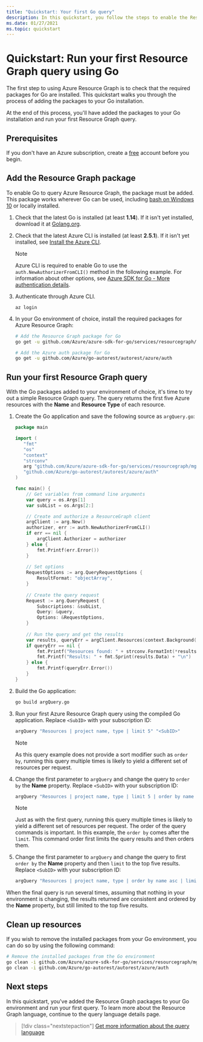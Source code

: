 ```yaml
---
title: "Quickstart: Your first Go query"
description: In this quickstart, you follow the steps to enable the Resource Graph package for Go and run your first query.
ms.date: 01/27/2021
ms.topic: quickstart
---
```

# Quickstart: Run your first Resource Graph query using Go

The first step to using Azure Resource Graph is to check that the required packages for Go are
installed. This quickstart walks you through the process of adding the packages to your Go
installation.

At the end of this process, you'll have added the packages to your Go installation and run your
first Resource Graph query.

## Prerequisites

If you don't have an Azure subscription, create a [free](https://azure.microsoft.com/free/) account
before you begin.

## Add the Resource Graph package

To enable Go to query Azure Resource Graph, the package must be added. This package works wherever
Go can be used, including [bash on Windows 10](/windows/wsl/install-win10) or locally installed.

1. Check that the latest Go is installed (at least **1.14**). If it isn't yet installed, download it
   at [Golang.org](https://golang.org/dl/).

1. Check that the latest Azure CLI is installed (at least **2.5.1**). If it isn't yet installed, see
   [Install the Azure CLI](/cli/azure/install-azure-cli).

   > [!NOTE]
   > Azure CLI is required to enable Go to use the `auth.NewAuthorizerFromCLI()` method in the
   > following example. For information about other options, see
   > [Azure SDK for Go - More authentication details](https://github.com/Azure/azure-sdk-for-go#more-authentication-details).

1. Authenticate through Azure CLI.

   ```azurecli
   az login
   ```

1. In your Go environment of choice, install the required packages for Azure Resource Graph:

   ```bash
   # Add the Resource Graph package for Go
   go get -u github.com/Azure/azure-sdk-for-go/services/resourcegraph/mgmt/2019-04-01/resourcegraph

   # Add the Azure auth package for Go
   go get -u github.com/Azure/go-autorest/autorest/azure/auth
   ```

## Run your first Resource Graph query

With the Go packages added to your environment of choice, it's time to try out a simple Resource
Graph query. The query returns the first five Azure resources with the **Name** and **Resource
Type** of each resource.

1. Create the Go application and save the following source as `argQuery.go`:

   ```Go
   package main
   
   import (
      "fmt"
      "os"
      "context"
      "strconv"
      arg "github.com/Azure/azure-sdk-for-go/services/resourcegraph/mgmt/2019-04-01/resourcegraph"
      "github.com/Azure/go-autorest/autorest/azure/auth"
   )
   
   func main() {
       // Get variables from command line arguments
       var query = os.Args[1]
       var subList = os.Args[2:]
   
       // Create and authorize a ResourceGraph client
       argClient := arg.New()
       authorizer, err := auth.NewAuthorizerFromCLI()
       if err == nil {
           argClient.Authorizer = authorizer
       } else {
           fmt.Printf(err.Error())
       }
     
       // Set options
       RequestOptions := arg.QueryRequestOptions {
           ResultFormat: "objectArray",
       }
     
       // Create the query request
       Request := arg.QueryRequest {
           Subscriptions: &subList,
           Query: &query,
           Options: &RequestOptions,
       }
     
       // Run the query and get the results
       var results, queryErr = argClient.Resources(context.Background(), Request)
       if queryErr == nil {
           fmt.Printf("Resources found: " + strconv.FormatInt(*results.TotalRecords, 10) + "\n")
           fmt.Printf("Results: " + fmt.Sprint(results.Data) + "\n")
       } else {
           fmt.Printf(queryErr.Error())
       }
   }
   ```

1. Build the Go application:

   ```bash
   go build argQuery.go
   ```

1. Run your first Azure Resource Graph query using the compiled Go application. Replace `<SubID>`
   with your subscription ID:

   ```bash
   argQuery "Resources | project name, type | limit 5" "<SubID>"
   ```

   > [!NOTE]
   > As this query example does not provide a sort modifier such as `order by`, running this query
   > multiple times is likely to yield a different set of resources per request.

1. Change the first parameter to `argQuery` and change the query to `order by` the **Name**
   property. Replace `<SubID>` with your subscription ID:

   ```bash
   argQuery "Resources | project name, type | limit 5 | order by name asc" "<SubID>"
   ```

   > [!NOTE]
   > Just as with the first query, running this query multiple times is likely to yield a different
   > set of resources per request. The order of the query commands is important. In this example,
   > the `order by` comes after the `limit`. This command order first limits the query results and
   > then orders them.

1. Change the first parameter to `argQuery` and change the query to first `order by` the **Name**
   property and then `limit` to the top five results. Replace `<SubID>` with your subscription ID:

   ```bash
   argQuery "Resources | project name, type | order by name asc | limit 5" "<SubID>"
   ```

When the final query is run several times, assuming that nothing in your environment is changing,
the results returned are consistent and ordered by the **Name** property, but still limited to the
top five results.

## Clean up resources

If you wish to remove the installed packages from your Go environment, you can do so by using
the following command:

```bash
# Remove the installed packages from the Go environment
go clean -i github.com/Azure/azure-sdk-for-go/services/resourcegraph/mgmt/2019-04-01/resourcegraph
go clean -i github.com/Azure/go-autorest/autorest/azure/auth
```

## Next steps

In this quickstart, you've added the Resource Graph packages to your Go environment and run your
first query. To learn more about the Resource Graph language, continue to the query language details
page.

> [!div class="nextstepaction"]
> [Get more information about the query language](./concepts/query-language.md)